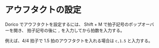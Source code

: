 # アウフタクトの設定

Dorico でアウフタクトを設定するには、
Shift + M で拍子記号のポップオーバーを開き、
拍子記号の後に `,` を入力してから拍数を入力する。

例えば、4/4 拍子で 1.5 拍のアウフタクトを入れる場合は
`c,1.5` と入力する。

